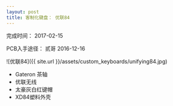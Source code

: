 ```yaml
---
layout: post
title: 客制化键盘： 优联84
---
```


完成时间： 2017-02-15

PCB入手途径： 贰哥 2016-12-16

![优联84]({{ site.url }}/assets/custom_keyboards/unifying84.jpg)

* Gateron 茶轴
* 优联无线
* 太豪灰白红键帽
* XD84塑料外壳
